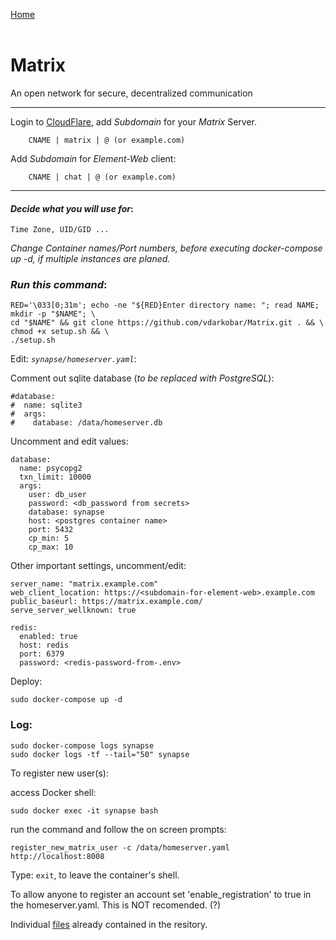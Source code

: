 <p align="left">
  <a href="https://github.com/vdarkobar/Home-Cloud#self-hosted-cloud">Home</a>
  <br><br>
</p> 
  
# Matrix
An open network for secure, decentralized communication
  
---
  
Login to <a href="https://dash.cloudflare.com/">CloudFlare</a>, add *Subdomain* for your *Matrix* Server. 
```
    CNAME | matrix | @ (or example.com)
```
  
Add *Subdomain* for *Element-Web* client:
```
    CNAME | chat | @ (or example.com)
```
  
---
  
#### *Decide what you will use for*:
```
Time Zone, UID/GID ...
```
  
*Change Container names/Port numbers, before executing docker-compose up -d, if multiple instances are planed.*  
  
### *Run this command*:
```
RED='\033[0;31m'; echo -ne "${RED}Enter directory name: "; read NAME; mkdir -p "$NAME"; \
cd "$NAME" && git clone https://github.com/vdarkobar/Matrix.git . && \
chmod +x setup.sh && \
./setup.sh
```
  
Edit: *`synapse/homeserver.yaml`*:
  
Comment out sqlite database (*to be replaced with PostgreSQL*):
```
#database:
#  name: sqlite3
#  args:
#    database: /data/homeserver.db
```
  
Uncomment and edit values: 
```
database:
  name: psycopg2
  txn_limit: 10000
  args:
    user: db_user
    password: <db_password from secrets>
    database: synapse
    host: <postgres container name>
    port: 5432
    cp_min: 5
    cp_max: 10
```
  
Other important settings, uncomment/edit:
```
server_name: "matrix.example.com"
web_client_location: https://<subdomain-for-element-web>.example.com
public_baseurl: https://matrix.example.com/
serve_server_wellknown: true

redis:
  enabled: true
  host: redis
  port: 6379
  password: <redis-password-from-.env>
```
  
Deploy:
```
sudo docker-compose up -d
```
  
### Log:
```
sudo docker-compose logs synapse
sudo docker logs -tf --tail="50" synapse
``` 
  
To register new user(s):
  
access Docker shell:
```
sudo docker exec -it synapse bash
```
  
run the command and follow the on screen prompts:
```
register_new_matrix_user -c /data/homeserver.yaml http://localhost:8008
```
  
Type: `exit`, to leave the container's shell.
  
To allow anyone to register an account set 'enable_registration' to true in the homeserver.yaml.
This is NOT recomended. (?)
  
Individual <a href="https://github.com/vdarkobar/Home-Cloud/blob/main/shared/Matrix.md">files</a> already contained in the resitory.
